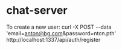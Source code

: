 # chat-server

To create a new user:
curl -X POST --data 'email=anton@bg.com&password=ntcn.pth' http://localhost:1337/api/auth/register
